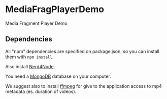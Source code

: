 MediaFragPlayerDemo
===================

Media Fragment Player Demo

<h2>Dependencies</h2>

All "npm" dependencies are specified on package.json, so you can install them with 
<code>npm install</code>.
<p>Also install <a href="https://github.com/giusepperizzo/nerd4node">Nerd4Node</a>.</p>
<p>You need a <a href="http://www.mongodb.org/">MongoDB</a> database on your computer.</p>

<p>We suggest also to install <a href="https://www.ffmpeg.org/">ffmpeg</a> for give to the application access to mp4 metadata (es. duration of videos).</p>

